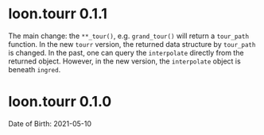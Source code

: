 # loon.tourr 0.1.1

The main change: the `**_tour()`, e.g. `grand_tour()` will return a `tour_path` function. In the new `tourr` version, the returned data structure by `tour_path` is changed. In the past, one can query the `interpolate` directly from the returned object. However, in the new version, the `interpolate` object is beneath `ingred`.

# loon.tourr 0.1.0

Date of Birth: 2021-05-10
